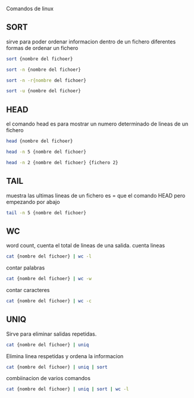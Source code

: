 Comandos de linux
## SORT
sirve para poder ordenar informacion dentro de un fichero
diferentes formas de ordenar un fichero

```sh fold:"Ordenar con Sort alfabeticamente"
sort {nombre del fichoer}
```

```sh fold:"Ordenar salida por numeros de  menos a más"
sort -n {nombre del fichoer}
```

```sh fold:"Ordenar salida por numeros de más a menos"
sort -n -r{nombre del fichoer}
```

```sh fold:"Ordenar quitando los repetidos"
sort -u {nombre del fichoer}
```


## HEAD
el comando head es para mostrar un numero determinado de lineas de un fichero

```sh fold:"mostrar las 10 primeras lineas de un fichero"
head {nombre del fichoer}
```



```sh fold:"mostrar las 5 primeras lineas de un fichero"
head -n 5 {nombre del fichoer}
```



```sh fold:"mostrar las 5 primeras lineas de 2 ficheros diferentes"
head -n 2 {nombre del fichoer} {fichero 2}
```


## TAIL
muestra las ultimas lineas de un fichero 
es = que el comando HEAD pero empezando por abajo
```sh fold:"mostrar las 5 ultimas lineas de un fichero"
tail -n 5 {nombre del fichoer}
```

## WC
word count, cuenta el total de lineas de una salida.
cuenta lineas
```sh fold:"cuenta lineas"
cat {nombre del fichoer} | wc -l
```

contar palabras
```sh fold:"cuenta palabras"
cat {nombre del fichoer} | wc -w
```

contar caracteres
```sh fold:"cuenta caracteres de una salida"
cat {nombre del fichoer} | wc -c
```

## UNIQ
Sirve para eliminar salidas repetidas.
```sh fold:"Eliminar lineas repetidas"
cat {nombre del fichoer} | uniq
```

Elimina linea respetidas y ordena la informacion
```sh fold:"elimina lineas repetidas y ordena la salida"
cat {nombre del fichoer} | uniq | sort
```


combiinacion de varios comandos
```sh fold:"cuenta el total de lineas y elimina lineas repetidas y ordena la salida"
cat {nombre del fichoer} | uniq | sort | wc -l
```